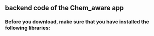 ## backend code of the Chem_aware app

### Before you download, make sure that you have installed the following libraries:

